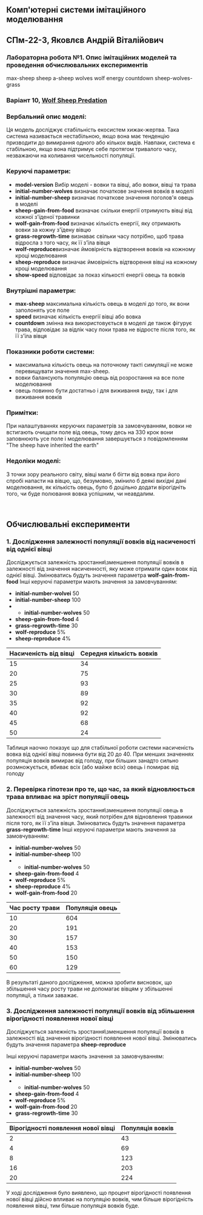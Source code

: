 
## Комп'ютерні системи імітаційного моделювання
## СПм-22-3, **Яковлєв Андрій Віталійович**
### Лабораторна робота №**1**. Опис імітаційних моделей та проведення обчислювальних експериментів

max-sheep
 sheep a-sheep
 wolves wolf
 energy
 countdown
 sheep-wolves-grass
  
### Варіант 10, [Wolf Sheep Predation](https://www.netlogoweb.org/launch#http://www.netlogoweb.org/assets/modelslib/Sample%20Models/Biology/Wolf%20Sheep%20Predation.nlogo)


### Вербальний опис моделі:
Ця модель досліджує стабільність екосистем хижак-жертва. Така система називається нестабільною, якщо вона має тенденцію призводити до вимирання одного або кількох видів. Навпаки, система є стабільною, якщо вона підтримує себе протягом тривалого часу, незважаючи на коливання чисельності популяції. 

### Керуючі параметри:
- **model-version** Вибір моделі - вовки та вівці, або вовки, вівці та трава
- **initial-number-wolves** визначає початкове значення вовків в моделі
- **initial-number-sheep** визначає початкове значення поголов'я овець в моделі
- **sheep-gain-from-food** визначає скільки енергії отримують вівці від кожної з'їденої травинки
- **wolf-gain-from-food** визначає кількість енергії,  яку отримають вовки за кожну з'їдену вівцю
- **grass-regrowth-time** визнаває свільки часу потрібно, щоб трава відросла з того часу, як її з'їла вівця
- **wolf-reproduce**визначає ймовірність відтворення вовків на кожному кроці моделювання
- **sheep-reproduce** визначає ймовірність відтворення вівці на кожному кроці моделювання
- **show-speed** відповідає за показ кількості енергіі овець та вовків
### Внутрішні параметри:
- **max-sheep** максимальна кількість овець в моделі до того, як вони заполонять усе поле
-  **speed** визначає кількість енергії вівці або вовка
- **countdown** змінна яка використовується в моделі де також фігурує трава, відповідає за відлік часу поки трава не відросте після того, як її з'їла вівця

### Показники роботи системи:
- максимальна кількість овець на поточному такті симуляції не може перевищувати значення max-sheep.
- вовки балансують популяцію овець від розростання на все поле моделювання
- овець повинно бути достатньо і для виживання виду, так і для виживання вовків

### Примітки:
При налаштуваннях керуючих параметрів за замовчуванням, вовки не встигають очищати поле від овець, тому десь на 330 крок вони заповнюють усе поле і моделювання завершується з повідомленням "The sheep have inherited the earth"

### Недоліки моделі:
З точки зору реального світу, вівці мали б бігти від вовка при його спробі напасти на вівцю, що, безумовно, змінило б деякі вихідні дані моделювання, як кількість овець, було б доцільно додати вірогідніть того, чи буде полювання вовка успішним, чи неавдалим. 

<br>

## Обчислювальні експерименти 
### 1. Дослідження залежності популяції вовків від насиченості від однієї вівці
Досліджується залежність зростання\зменшення популяції вовків в залежності від значення насиченності, яку може отримати один вовк від однієї вівці. Змінюватись будуть значення параметра **wolf-gain-from-food**
Інші керуючі параметри мають значення за замовчуванням:
- **initial-number-wolveі** 50
- **initial-number-sheep** 100
- - **initial-number-wolves** 50
- **sheep-gain-from-food** 4
- **grass-regrowth-time** 30
- **wolf-reproduce** 5%
- **sheep-reproduce** 4%

<table>
<thead>
<tr><th>Насиченість від вівці</th><th>Середня кількість вовків</th></tr>
</thead>
<tbody>
<tr><td>15</td><td>34</td></tr>
<tr><td>20</td><td>75</td></tr>
<tr><td>25</td><td>93</td></tr>
<tr><td>30</td><td>89</td></tr>
<tr><td>35</td><td>92</td></tr>
<tr><td>40</td><td>92</td></tr>
<tr><td>45</td><td>68</td></tr>
<tr><td>50</td><td>24</td></tr>
</tbody>
</table>

Таблиця наочно показує що для стабільної роботи системи насиченість вовка від однієї вівці повинна бути    від 20 до 40. При менших значеннях популяція вовків вимирає від голоду, при більших занадто сильно розмножується, вбиває всіх (або майже всіх) овець і помирає від голоду 

### 2. Перевірка гіпотези про те, що час, за який відновлюється трава впливає на зріст популяції овець
Досліджується залежність зростання\зменшення популяції овець в залежності від значення часу, який потрібен для відновлення травинки після того, як її з'їла вівця. Змінюватись будуть значення параметра **grass-regrowth-time**
Інші керуючі параметри мають значення за замовчуванням:
- **initial-number-wolves** 50
- **initial-number-sheep** 100
- - **initial-number-wolves** 50
- **sheep-gain-from-food** 4
- **wolf-reproduce** 5%
- **sheep-reproduce** 4%
- **wolf-gain-from-food** 20
<table>
<thead>
<tr><th>Час росту трави</th><th>Популяція овець</th></tr>
</thead>
<tbody>
<tr><td>10</td><td>604</td></tr>
<tr><td>20</td><td>191</td></tr>
<tr><td>30</td><td>157</td></tr>
<tr><td>40</td><td>153</td></tr>
<tr><td>50</td><td>150</td></tr>
<tr><td>60</td><td>129</td></tr>
</tbody>
</table>
В результаті даного дослідження, можна зробити висновок, що збільшення часу росту трави не допомагає вівцям у збільшенні популяціі, а тільки заважає.

### 3. Дослідження залежності популяції вовків від збільшення вірогідності появлення нової вівці

Досліджується залежність зростання\зменшення популяції вовків в залежності від значення вірогідності появлення нової вівці. Змінюватись будуть значення параметра **sheep-reproduce**

Інші керуючі параметри мають значення за замовчуванням:
- **initial-number-wolves** 50
- **initial-number-sheep** 100
- - **initial-number-wolves** 50
- **sheep-gain-from-food** 4
- **wolf-reproduce** 5%
- **wolf-gain-from-food** 20
- **grass-regrowth-time** 30 
<table>
<thead>
<tr><th>Вірогідності появлення нової вівці</th><th>Популяція вовків</th></tr>
</thead>
<tbody>
<tr><td>2</td><td>43</td></tr>
<tr><td>4</td><td>69</td></tr>
<tr><td>8</td><td>123</td></tr>
<tr><td>16</td><td>203</td></tr>
<tr><td>20</td><td>224</td></tr>
</tbody>
</table>
У ході дослідження було виявлено, що процент вірогідності появлення нової вівці дійсно впливає на популяцію вовків, чим більше вірогідність появлення вівці, тим більше популяція вовків буде.

